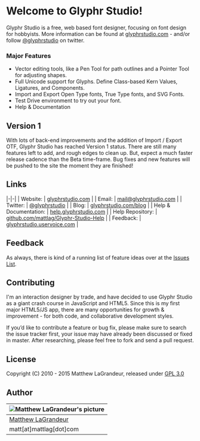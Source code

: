 # Welcome to Glyphr Studio!
Glyphr Studio is a free, web based font designer, focusing on font design for hobbyists.
More information can be found at [glyphrstudio.com](http://glyphrstudio.com) - and/or follow [@glyphrstudio](https://twitter.com/glyphrstudio) on twitter.

### Major Features
- Vector editing tools, like a Pen Tool for path outlines and a Pointer Tool for adjusting shapes.
- Full Unicode support for Glyphs.  Define Class-based Kern Values, Ligatures, and Components.
- Import and Export Open Type fonts, True Type fonts, and SVG Fonts.
- Test Drive environment to try out your font.
- Help & Documentation

## Version 1
With lots of back-end improvements and the addition of Import / Export OTF, Glyphr Studio has reached
Version 1 status.  There are still many features left to add, and rough edges to clean up.  But, expect 
a much faster release cadence than the Beta time-frame.  Bug fixes and new features will be pushed to the 
site the moment they are finished!

## Links
|-|-|
| Website: | [glyphrstudio.com](http://www.glyphrstudio.com) |
| Email: | [mail@glyphrstudio.com](mailto:mail@glyphrstudio.com) |
| Twitter: | [@glyphrstudio](https://twitter.com/glyphrstudio) |
| Blog: | [glyphrstudio.com/blog](http://www.glyphrstudio.com/blog/) |
| Help & Documentation: | [help.glyphrstudio.com](http://help.glyphrstudio.com/) |
| Help Repository: | [github.com/mattlag/Glyphr-Studio-Help](https://github.com/mattlag/Glyphr-Studio-Help/) |
| Feedback: | [glyphrstudio.uservoice.com](https://glyphrstudio.uservoice.com) |


## Feedback
As always, there is kind of a running list of feature ideas over at the [Issues List]( https://github.com/mattlag/Glyphr-Studio/issues?labels=&page=1&state=open).

## Contributing
I'm an interaction designer by trade, and have decided to use Glyphr Studio as a giant crash course in JavaScript and HTML5.  Since this is my first major HTML5/JS app, there are many opportunities for growth & improvement - for both code, and collaborative development styles.

If you’d like to contribute a feature or bug fix, please make sure to search the issue tracker first, your issue may have already been discussed or fixed in master.  After researching, please feel free to fork and send a pull request.

## License
Copyright (C) 2010 - 2015 Matthew LaGrandeur, released under [GPL 3.0](https://github.com/mattlag/Glyphr-Studio/blob/master/LICENSE-gpl-3.0.txt)

## Author
| ![Matthew LaGrandeur's picture](https://1.gravatar.com/avatar/f6f7b963adc54db7e713d7bd5f4903ec?s=70) |
|---|
| [Matthew LaGrandeur](http://mattlag.com/) |
| matt[at]mattlag[dot]com |




